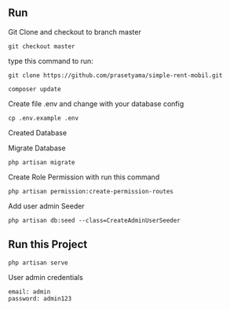 ## Run

Git Clone and checkout to branch master

```Shell
git checkout master
```

type this command to run:

```Shell
git clone https://github.com/prasetyama/simple-rent-mobil.git
```

```Shell
composer update
```

Create file .env and change with your database config

```Shell
cp .env.example .env
```

Created Database

Migrate Database

```Shell
php artisan migrate
```

Create Role Permission with run this command
```Shell
php artisan permission:create-permission-routes
```

Add user admin Seeder
```Shell
php artisan db:seed --class=CreateAdminUserSeeder
```

## Run this Project
```Shell
php artisan serve
```

User admin credentials
```Shell
email: admin
password: admin123
```
